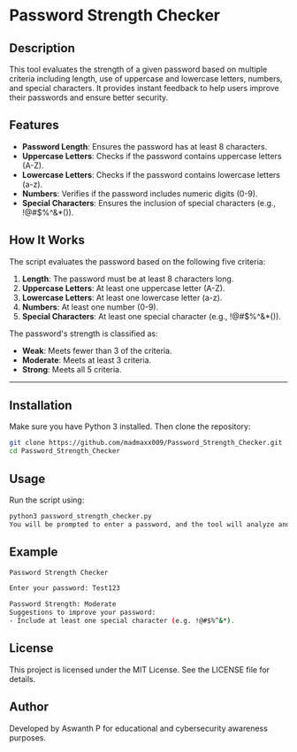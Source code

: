 # Password Strength Checker

## Description 
This tool evaluates the strength of a given password based on multiple criteria including length, use of uppercase and lowercase letters, numbers, and special characters. It provides instant feedback to help users improve their passwords and ensure better security.

## Features 
- **Password Length**: Ensures the password has at least 8 characters.  
- **Uppercase Letters**: Checks if the password contains uppercase letters (A-Z).  
- **Lowercase Letters**: Checks if the password contains lowercase letters (a-z).  
- **Numbers**: Verifies if the password includes numeric digits (0-9).  
- **Special Characters**: Ensures the inclusion of special characters (e.g., !@#$%^&*()).

## How It Works  
The script evaluates the password based on the following five criteria:

1. **Length**: The password must be at least 8 characters long.  
2. **Uppercase Letters**: At least one uppercase letter (A-Z).  
3. **Lowercase Letters**: At least one lowercase letter (a-z).  
4. **Numbers**: At least one number (0-9).  
5. **Special Characters**: At least one special character (e.g., !@#$%^&*()).

The password's strength is classified as:

- **Weak**: Meets fewer than 3 of the criteria.  
- **Moderate**: Meets at least 3 criteria.  
- **Strong**: Meets all 5 criteria.

---


## Installation  
Make sure you have Python 3 installed. Then clone the repository:

```bash
git clone https://github.com/madmaxx009/Password_Strength_Checker.git
cd Password_Strength_Checker
```

## Usage
Run the script using:

```bash
python3 password_strength_checker.py
You will be prompted to enter a password, and the tool will analyze and rate its strength, along with feedback if improvements are needed.
```

## Example
```bash
Password Strength Checker

Enter your password: Test123

Password Strength: Moderate  
Suggestions to improve your password:  
- Include at least one special character (e.g. !@#$%^&*).
```
## License
This project is licensed under the MIT License. See the LICENSE file for details.

## Author
Developed by Aswanth P for educational and cybersecurity awareness purposes.

